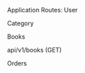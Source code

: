Application Routes:
User
<!-- api/v1/auth/signup (POST) -->
<!-- api/v1/users (GET) -->
<!-- api/v1/users/6177a5b87d32123f08d2f5d4 (Single GET) Include an id that is saved in your database -->
<!-- api/v1/users/6177a5b87d32123f08d2f5d4 (PATCH) -->
<!-- api/v1/users/6177a5b87d32123f08d2f5d4 (DELETE) Include an id that is saved in your database -->
<!-- api/v1/profile (GET) -->
Category
<!-- api/v1/categories/create-category (POST) -->
<!-- api/v1/categories (GET) -->
<!-- api/v1/categories/6177a5b87d32123f08d2f5d4 (Single GET) Include an id that is saved in your database -->
<!-- api/v1/categories/6177a5b87d32123f08d2f5d4 (PATCH) -->
<!-- api/v1/categories/6177a5b87d32123f08d2f5d4 (DELETE) Include an id that is saved in your database -->
Books
<!-- api/v1/books/create-book (POST) -->
api/v1/books (GET)
<!-- api/v1/books/:categoryId/category (GET) -->
<!-- api/v1/books/:id (GET) -->
<!-- api/v1/books/:id (PATCH) -->
<!-- api/v1/books/:id (DELETE) -->
Orders
<!-- api/v1/orders/create-order (POST) -->
<!-- api/v1/orders (GET) -->
<!-- api/v1/orders/:orderId (GET) -->
